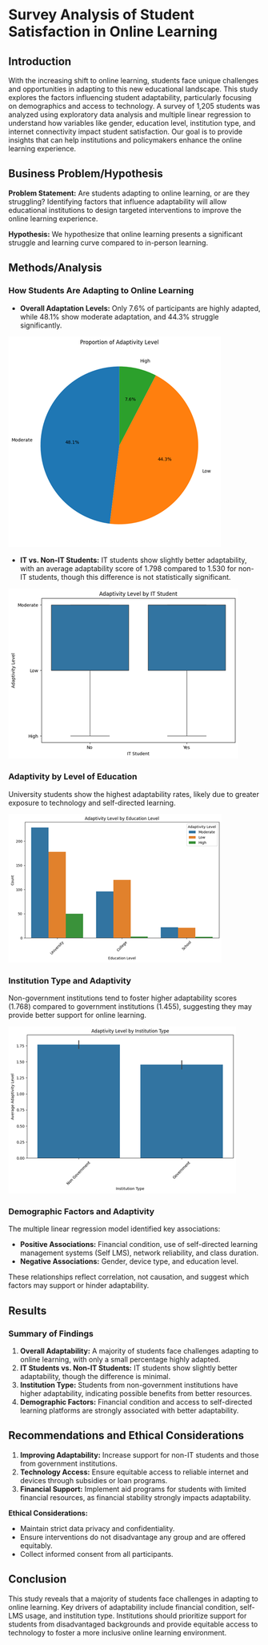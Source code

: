 # Survey Analysis of Student Satisfaction in Online Learning

## Introduction

With the increasing shift to online learning, students face unique challenges and opportunities in adapting to this new educational landscape. This study explores the factors influencing student adaptability, particularly focusing on demographics and access to technology. A survey of 1,205 students was analyzed using exploratory data analysis and multiple linear regression to understand how variables like gender, education level, institution type, and internet connectivity impact student satisfaction. Our goal is to provide insights that can help institutions and policymakers enhance the online learning experience.

## Business Problem/Hypothesis

**Problem Statement:** Are students adapting to online learning, or are they struggling? Identifying factors that influence adaptability will allow educational institutions to design targeted interventions to improve the online learning experience.

**Hypothesis:** We hypothesize that online learning presents a significant struggle and learning curve compared to in-person learning.

## Methods/Analysis

### How Students Are Adapting to Online Learning

- **Overall Adaptation Levels:** Only 7.6% of participants are highly adapted, while 48.1% show moderate adaptation, and 44.3% struggle significantly.

![Adaptivity Level Pie Chart](images/project2/Pie%20Chart%20of%20Adaptivity%20Levels.png)

- **IT vs. Non-IT Students:** IT students show slightly better adaptability, with an average adaptability score of 1.798 compared to 1.530 for non-IT students, though this difference is not statistically significant.
  
![Bar Chart of Adaptivity vs. IT Student](images/project2/Bar%20Chart%20of%20Adaptivity%20vs.%20IT%20Student.png)

### Adaptivity by Level of Education

University students show the highest adaptability rates, likely due to greater exposure to technology and self-directed learning.

![Bar Chart of Adaptivity vs. Education Level](images/project2/Bar%20Chart%20of%20Adaptivity%20vs.%20Education%20Level.png)

### Institution Type and Adaptivity

Non-government institutions tend to foster higher adaptability scores (1.768) compared to government institutions (1.455), suggesting they may provide better support for online learning.

![Bar Chart of Adaptivity vs. Institution Type](images/project2/Bar%20Chart%20of%20Adaptivity%20vs.%20Institution%20Type.png)

### Demographic Factors and Adaptivity

The multiple linear regression model identified key associations:
- **Positive Associations:** Financial condition, use of self-directed learning management systems (Self LMS), network reliability, and class duration.
- **Negative Associations:** Gender, device type, and education level.

These relationships reflect correlation, not causation, and suggest which factors may support or hinder adaptability.

## Results

### Summary of Findings

1. **Overall Adaptability:** A majority of students face challenges adapting to online learning, with only a small percentage highly adapted.
2. **IT Students vs. Non-IT Students:** IT students show slightly better adaptability, though the difference is minimal.
3. **Institution Type:** Students from non-government institutions have higher adaptability, indicating possible benefits from better resources.
4. **Demographic Factors:** Financial condition and access to self-directed learning platforms are strongly associated with better adaptability.

## Recommendations and Ethical Considerations

1. **Improving Adaptability:** Increase support for non-IT students and those from government institutions.
2. **Technology Access:** Ensure equitable access to reliable internet and devices through subsidies or loan programs.
3. **Financial Support:** Implement aid programs for students with limited financial resources, as financial stability strongly impacts adaptability.

**Ethical Considerations:**
- Maintain strict data privacy and confidentiality.
- Ensure interventions do not disadvantage any group and are offered equitably.
- Collect informed consent from all participants.

## Conclusion

This study reveals that a majority of students face challenges in adapting to online learning. Key drivers of adaptability include financial condition, self-LMS usage, and institution type. Institutions should prioritize support for students from disadvantaged backgrounds and provide equitable access to technology to foster a more inclusive online learning environment.
